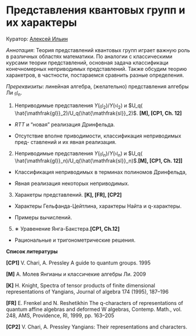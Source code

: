 # Представления квантовых групп и их характеры

Куратор: [Алексей Ильин](mailto:aiilin@hse.ru)


*Аннотация*: Теория представлений квантовых групп играет важную роль в различных областях математики.
По аналогии с классическими курсами теории представлений, основная задача  классификаци конечномерных неприводимых представлений.
Также обсудим теорию харакетров, в частности, постараемся сравнить разные определения.

*Пререквизиты*: линейная алгебра, (желательно) представления алгебры Ли $\mathfrak{gl}_n$.

1. Неприводимые представления $Y (\mathfrak{gl}_2)/Y (\mathfrak{sl}_2)$ и $U_q(
\hat{\mathfrak{gl}}_2)/U_q(\hat{\mathfrak{sl}}_2)$. **[M], [CP1, Ch. 12]**
  
  - $RTT$ и “новая” реализация Дринфельда.
  
  - Отсутствие вполне приводимости, классификация неприводимых пред-
ставлений и их явная реализация. 

2. Неприводимые представления $Y (\mathfrak{gl}_n)/Y (\mathfrak{sl}_n)$ и $U_q(
\hat{\mathfrak{gl}}_n)/U_q(\hat{\mathfrak{sl}}_n)$.**[M], [CP1, Ch. 12]]**
  
  - Классификация неприводимых в терминах полиномов Дринфельда,
  
  -  Явная реализация некоторых неприводимых.  

3. Харакетры представлений. **[K], [FR], [CP2]**

  - Характеры Гельфанда-Цейтлина, характеры Найта и q-характеры.
  
  - Примеры вычислений.

5. ∗ Уравенение Янга-Бакстера.**[CP1, Ch.12]**

  - Рациональные и тригонометрические решения.

**Список литературы**

**[CP1]** V. Chari, A. Pressley A guide to quantum groups. 1995

**[M]** А. Молев Янгианы и классичекие алгебры Ли. 2009

**[K]** H. Knight, Spectra of tensor products of finite dimensional representations of Yangians, Journal
of algebra 174 (1995), 187–196

**[FR]** E. Frenkel and N. Reshetikhin The q-characters of representations of quantum affine algebras and
deformed W algebras, Contemp. Math., vol. 248, AMS, Providence, RI, 1999, pp. 163–205

**[CP2]** V. Chari, A. Pressley Yangians: Their representations and characters.
